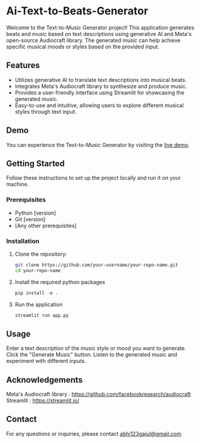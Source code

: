 # Ai-Text-to-Beats-Generator

Welcome to the Text-to-Music Generator project! This application generates beats and music based on text descriptions using generative AI and Meta's open-source Audiocraft library. The generated music can help achieve specific musical moods or styles based on the provided input.

## Features

- Utilizes generative AI to translate text descriptions into musical beats.
- Integrates Meta's Audiocraft library to synthesize and produce music.
- Provides a user-friendly interface using Streamlit for showcasing the generated music.
- Easy-to-use and intuitive, allowing users to explore different musical styles through text input.

## Demo

You can experience the Text-to-Music Generator by visiting the [live demo](your-demo-url-here).

## Getting Started

Follow these instructions to set up the project locally and run it on your machine.

### Prerequisites

- Python [version]
- Git [version]
- [Any other prerequisites]

### Installation

1. Clone the repository:

   ```bash
   git clone https://github.com/your-username/your-repo-name.git
   cd your-repo-name

2. Install the required python packages
    ```python
    pip install -e .

3. Run the application
    ```python
    streamlit run app.py

## Usage
  Enter a text description of the music style or mood you want to generate.
  Click the "Generate Music" button.
  Listen to the generated music and experiment with different inputs.

## Acknowledgements
Meta's Audiocraft library : https://github.com/facebookresearch/audiocraft
Streamlit : https://streamlit.io/

## Contact
For any questions or inquiries, please contact abhi123gajul@gmail.com.
